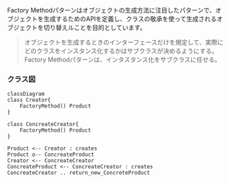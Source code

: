 Factory Methodパターンはオブジェクトの生成方法に注目したパターンで、オブジェクトを生成するためのAPIを定義し、クラスの敬承を使って生成されるオブジェクトを切り替えルことを目的としています。
> オブジェクトを生成するときのインターフェースだけを規定して、実際にどのクラスをインスタンス化するかはサブクラスが決めるようにする。
> Factory Methodパターンは、インタスタンス化をサブクラスに任せる。

### クラス図

```mermaid
classDiagram
class Creator{
    FactoryMethod() Product
}

class ConcreateCreator{
    FactoryMethod() Product
}

Product <-- Creator : creates
Product o-- ConcreateProduct
Creator <-- ConcreateCreator
ConcreateProduct <-- ConcreateCreator : creates
ConcreateCreator .. return_new_ConcreteProduct
```
